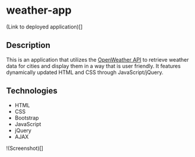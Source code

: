 # weather-app

(Link to deployed application)[]

## Description
This is an application that utilizes the [OpenWeather API](http://openweathermap.org/api) to retrieve weather data for cities and display them in a way that is user friendly. It features dynamically updated HTML and CSS through JavaScript/jQuery.

## Technologies
* HTML
* CSS
* Bootstrap
* JavaScript
* jQuery
* AJAX

!(Screenshot)[]